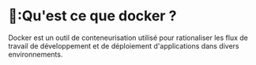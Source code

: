 # 🔖:Qu'est ce que docker ? 

Docker est un outil de conteneurisation utilisé pour rationaliser
les flux de travail de développement et de déploiement d'applications dans divers environnements.


